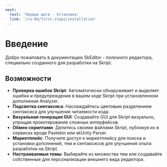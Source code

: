 ```yaml
---
next: 
  text: 'Первые шаги - Установка'
  link: '/ru-RU/first-steps/installation'
---
```


# Введение

Добро пожаловать в документацию SkEditor - полезного редактора, специально созданного для разработки на Skript.

## Возможности

- **Проверка ошибок Skript**: Автоматически обнаруживает и выделяет ошибки и предупреждения в вашем коде Skript при установленном дополнении Analyzer.
- **Подсветка синтаксиса**: Наслаждайтесь цветовым разделением синтаксиса для улучшения читаемости кода.
- **Визуальная генерация GUI**: Создавайте GUI для Skript визуально, упрощая проектирование сложных интерфейсов.
- **Обмен скриптами**: Делитесь своими файлами Skript, публикуя их в сервисах вроде Pastebin или skUnity Parser.
- **Маркетплейс**: Получите доступ к маркетплейсу для поиска и установки дополнений, тем и синтаксисов для улучшения опыта разработки на Skript.
- **Настраиваемые темы**: Выбирайте из множества тем или создавайте собственные для персонализации внешнего вида редактора.
